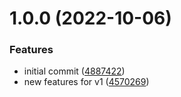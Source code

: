 # 1.0.0 (2022-10-06)


### Features

* initial commit ([4887422](https://github.com/cervantes007G/test2/commit/488742261e80a49a5675c279ceadf64284a2c5aa))
* new features for v1 ([4570269](https://github.com/cervantes007G/test2/commit/457026971f90da1cbe7e2022c93a5c4999f8b3ce))
